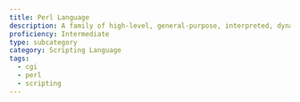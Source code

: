 ```yaml
---
title: Perl Language
description: A family of high-level, general-purpose, interpreted, dynamic programming languages
proficiency: Intermediate
type: subcategory
category: Scripting Language
tags:
  - cgi
  - perl
  - scripting
---
```


